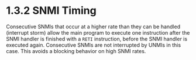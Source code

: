 # 1.3.2 SNMI Timing

Consecutive SNMIs that occur at a higher rate than they can be handled (interrupt storm) allow the main program to execute one instruction after the SNMI handler is finished with a `RETI` instruction, before the SNMI handler is executed again. Consecutive SNMIs are not interrupted by UNMIs in this case. This avoids a blocking behavior on high SNMI rates.
